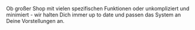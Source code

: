 Ob großer Shop mit vielen spezifischen Funktionen oder unkompliziert und minimiert - wir halten Dich immer up to date und passen das System an Deine Vorstellungen an.